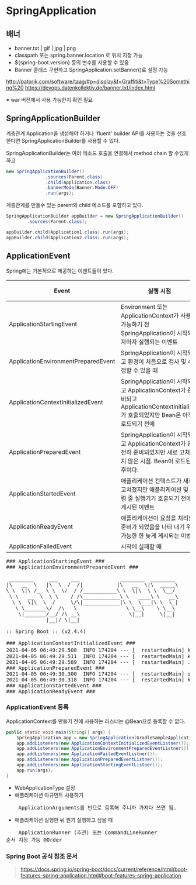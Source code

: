 # SpringApplication 

## 배너

- banner.txt | gif | jpg | png
- classpath 또는 spring.banner.location 로 위치 지정 가능
- ${spring-boot.version} 등의 변수를 사용할 수 있음
- Banner 클래스 구현하고 SpringApplication.setBanner()로 설정 가능

http://patorjk.com/software/taag/#p=display&f=Graffiti&t=Type%20Something%20
https://devops.datenkollektiv.de/banner.txt/index.html

※ war 버전에서 사용 가능한지 확인 필요

## SpringApplicationBuilder

계층관계 Application을 생성해야 하거나 'fluent' builder API를 사용하는 것을 선호한다면 SpringApplicationBuilder를 사용할 수 있다.

SpringApplicationBuilder는 여러 메소드 호출을 연결해서 method chain 할 수있게 하고 

```java
new SpringApplicationBuilder()
               .sources(Parent.class)
               .child(Application.class)
               .bannerMode(Banner.Mode.OFF)
               .run(args);
```


계층관계를 만들수 있는 parent와 child 메소드를 포함하고 있다.

```java
SpringApplicationBuilder appBuilder = new SpringApplicationBuilder()
        .sources(Parent.class);

appBuilder.child(Application1.class).run(args);
appBuilder.child(Application2.class).run(args);
```


## ApplicationEvent

Spring에는 기본적으로 제공하는 이벤트들이 있다.

|Event|실행 시점|순서|비고|
|---|---|---|---|
|ApplicationStartingEvent|Environment 또는 ApplicationContext가 사용 가능하기 전 SpringApplication이 시작되자마자 실행되는 이벤트|1|app.addListeners()|
|ApplicationEnvironmentPreparedEvent|SpringApplication이 시작되고 환경이 처음으로 검사 및 수정할 수 있을 때|2|app.addListeners()|
|ApplicationContextInitializedEvent|SpringApplication이 시작되고 ApplicationContext가 준비되고 ApplicationContextInitializer가 호출되었지만 Bean은 아직 로드되기 전에|3|app.addListeners()|
|ApplicationPreparedEvent|SpringApplication이 시작되고 ApplicationContext가 완전히 준비되었지만 새로 고쳐지지 않은 시점. Bean이 로드된 후이다.|4|app.addListeners()|
|ApplicationStartedEvent|애플리케이션 컨텍스트가 새로 고쳐졌지만 애플리케이션 및 명령 줄 실행기가 호출되기 전에 게시된 이벤트|5|Bean 등록만으로 가능|
|ApplicationReadyEvent|애플리케이션이 요청을 처리할 준비가 되었음을 나타 내기 위해 가능한 한 늦게 게시되는 이벤트|6|Bean 등록만으로 가능|
|ApplicationFailedEvent|시작에 실패할 때|||

<pre>
### ApplicationStartingEvent ###
### ApplicationEnvironmentPreparedEvent ###

 ________     ___    ___             ________  ________ 
|\   __  \   |\  \  /  /|           |\   __  \|\  _____\
\ \  \|\ /_  \ \  \/  / /___________\ \  \|\  \ \  \__/ 
 \ \   __  \  \ \    / /\____________\ \   ____\ \   __\
  \ \  \|\  \  /     \/\|____________|\ \  \___|\ \  \_|
   \ \_______\/  /\   \                \ \__\    \ \__\ 
    \|_______/__/ /\ __\                \|__|     \|__| 
             |__|/ \|__|                                
             
:: Spring Boot :: (v2.4.4)

### ApplicationContextInitializedEvent ###
2021-04-05 06:49:29.508  INFO 174204 --- [  restartedMain] k.s.sample.GradleSampleApplication       : Starting GradleSampleApplication using Java 1.8.0_151 on DESKTOP-HPVS9RB with PID 174204 (D:\99.KYLEE\01.개인프로젝트\59.Study\study\Spring Boot\workspace\GradleSample\bin\main started by kylee in D:\99.KYLEE\01.개인프로젝트\59.Study\study\Spring Boot\workspace\GradleSample)
2021-04-05 06:49:29.511  INFO 174204 --- [  restartedMain] k.s.sample.GradleSampleApplication       : No active profile set, falling back to default profiles: default
2021-04-05 06:49:29.589  INFO 174204 --- [  restartedMain] .e.DevToolsPropertyDefaultsPostProcessor : Devtools property defaults active! Set 'spring.devtools.add-properties' to 'false' to disable
### ApplicationPreparedEvent ###
2021-04-05 06:49:30.300  INFO 174204 --- [  restartedMain] o.s.b.d.a.OptionalLiveReloadServer       : LiveReload server is running on port 35729
2021-04-05 06:49:30.318  INFO 174204 --- [  restartedMain] k.s.sample.GradleSampleApplication       : Started GradleSampleApplication in 1.167 seconds (JVM running for 4.053)
### ApplicationStartedEvent ###
### ApplicationReadyEvent ###
</pre>


### ApplicationEvent 등록

ApplicationContext를 만들기 전에 사용하는 리스너는 @Bean으로 등록할 수 없다.

```java
public static void main(String[] args) {
    SpringApplication app = new SpringApplication(GradleSampleApplication.class);
    app.addListeners(new ApplicationContextInitializedEventListner());
    app.addListeners(new ApplicationEnvironmentPreparedEventListner());
    app.addListeners(new ApplicationFailedEventListner());
    app.addListeners(new ApplicationPreparedEventListner());
    app.addListeners(new ApplicationStartingEventListner());
    app.run(args);
}
```


- WebApplicationType 설정
- 애플리케이션 아규먼트 사용하기

<pre>
    ApplicationArguments를 빈으로 등록해 주니까 가져다 쓰면 됨.
</pre>

- 애플리케이션 실행한 뒤 뭔가 실행하고 싶을 때

<pre>
    ApplicationRunner (추천) 또는 CommandLineRunner
순서 지정 가능 @Order
</pre>



### Spring Boot 공식 참조 문서

> https://docs.spring.io/spring-boot/docs/current/reference/html/boot-features-spring-application.html#boot-features-spring-application